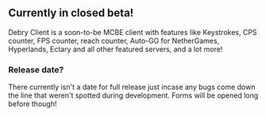 ## Currently in closed beta!

Debry Client is a soon-to-be MCBE client with features like Keystrokes, CPS counter, FPS counter, reach counter, Auto-GG for NetherGames, Hyperlands, Ectary and all other featured servers, and a lot more!

### Release date?

There currently isn't a date for full release just incase any bugs come down the line that weren't spotted during development. Forms will be opened long before though!
